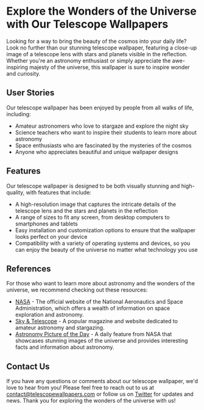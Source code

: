 <!--
Write me content for website with wallpaper which alt text is:

"A close-up image of a telescope lens, with the stars and planets visible in the reflection."

The name/title of the page should not be 1:1 copy of the alt text but rather a real content of the website which is using this wallpaper.

- Use markdown format 
- Start with the heading
- The content should look like a real website 
- Include real sections like references, contact, user stories, etc. use things relevant to the page purpose.
- Feel free to use structure like headings, bullets, numbering, blockquotes, paragraphs, horizontal lines, etc.
- You can use formatting like bold or _italic_
- You can include UTF-8 emojis
- Links should be only #hash anchors (and you can refer to the document itself)
- Do not include images
-->

<!--font:Poppins-->

# Explore the Wonders of the Universe with Our Telescope Wallpapers

Looking for a way to bring the beauty of the cosmos into your daily life? Look no further than our stunning telescope wallpaper, featuring a close-up image of a telescope lens with stars and planets visible in the reflection. Whether you're an astronomy enthusiast or simply appreciate the awe-inspiring majesty of the universe, this wallpaper is sure to inspire wonder and curiosity.

## User Stories

Our telescope wallpaper has been enjoyed by people from all walks of life, including:

- Amateur astronomers who love to stargaze and explore the night sky
- Science teachers who want to inspire their students to learn more about astronomy
- Space enthusiasts who are fascinated by the mysteries of the cosmos
- Anyone who appreciates beautiful and unique wallpaper designs

## Features

Our telescope wallpaper is designed to be both visually stunning and high-quality, with features that include:

- A high-resolution image that captures the intricate details of the telescope lens and the stars and planets in the reflection
- A range of sizes to fit any screen, from desktop computers to smartphones and tablets
- Easy installation and customization options to ensure that the wallpaper looks perfect on your device
- Compatibility with a variety of operating systems and devices, so you can enjoy the beauty of the universe no matter what technology you use

## References

For those who want to learn more about astronomy and the wonders of the universe, we recommend checking out these resources:

- [NASA](#nasa) - The official website of the National Aeronautics and Space Administration, which offers a wealth of information on space exploration and astronomy.
- [Sky & Telescope](#sky-telescope) - A popular magazine and website dedicated to amateur astronomy and stargazing.
- [Astronomy Picture of the Day](#apod) - A daily feature from NASA that showcases stunning images of the universe and provides interesting facts and information about astronomy.

## Contact Us

If you have any questions or comments about our telescope wallpaper, we'd love to hear from you! Please feel free to reach out to us at [contact@telescopewallpapers.com](mailto:contact@telescopewallpapers.com) or follow us on [Twitter](#twitter) for updates and news. Thank you for exploring the wonders of the universe with us!
